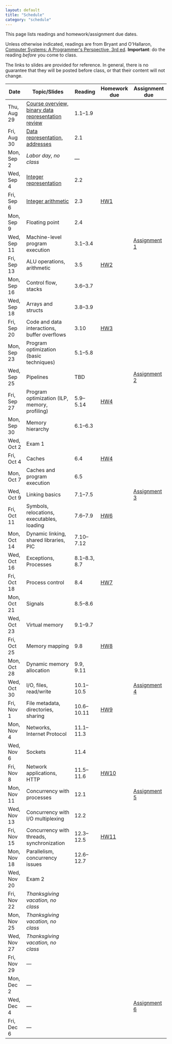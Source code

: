 ```yaml
---
layout: default
title: "Schedule"
category: "schedule"
---
```


This page lists readings and homework/assignment due dates.

Unless otherwise indicated, readings are from Bryant and O'Hallaron, [Computer Systems: A Programmer's Perspective, 3rd ed](https://csapp.cs.cmu.edu/).  **Important**: do the reading *before* you come to class.

The links to slides are provided for reference.  In general, there is no guarantee that they will be posted before class, or that their content will not change.

Date | Topic/Slides | Reading | Homework due | Assignment due
---- | ----- | ------- | ------------ | --------------
Thu, Aug 29 | [Course overview, binary data representation review](lectures/lecture01-public.pdf) | 1.1–1.9 
Fri, Aug 30 | [Data representation, addresses](lectures/lecture02-public.pdf) | 2.1
Mon, Sep 2 | *Labor day, no class* | —
Wed, Sep 4 | [Integer representation](lectures/lecture03-public.pdf) | 2.2
Fri, Sep 6 | [Integer arithmetic](lectures/lecture04-public.pdf) | 2.3 | [HW1](hw/hw01.html)
Mon, Sep 9 | Floating point | 2.4
Wed, Sep 11 | Machine-level program execution | 3.1–3.4 | | [Assignment 1](assign/assign01.html)
Fri, Sep 13 | ALU operations, arithmetic | 3.5 | [HW2](hw/hw02.html)
Mon, Sep 16 | Control flow, stacks | 3.6–3.7
Wed, Sep 18 | Arrays and structs | 3.8–3.9
Fri, Sep 20 | Code and data interactions, buffer overflows | 3.10 | [HW3](hw/hw03.html)
Mon, Sep 23 | Program optimization (basic techniques) | 5.1–5.8
Wed, Sep 25 | Pipelines | TBD | | [Assignment 2](assign/assign02.html)
Fri, Sep 27 | Program optimization (ILP, memory, profiling) | 5.9–5.14 | [HW4](hw/hw04.html)
Mon, Sep 30 | Memory hierarchy | 6.1–6.3
Wed, Oct 2 | Exam 1
Fri, Oct 4 | Caches | 6.4 | [HW4](hw/hw05.html)
Mon, Oct 7 | Caches and program execution | 6.5
Wed, Oct 9 | Linking basics | 7.1–7.5 | | [Assignment 3](assign/assign03.html)
Fri, Oct 11 | Symbols, relocations, executables, loading | 7.6–7.9 | [HW6](hw/hw06.html)
Mon, Oct 14 | Dynamic linking, shared libraries, PIC | 7.10–7.12
Wed, Oct 16 | Exceptions, Processes | 8.1–8.3, 8.7
Fri, Oct 18 | Process control | 8.4 | [HW7](hw/hw07.html)
Mon, Oct 21 | Signals | 8.5–8.6 |
Wed, Oct 23 | Virtual memory | 9.1–9.7
Fri, Oct 25 | Memory mapping | 9.8 | [HW8](hw/hw08.html)
Mon, Oct 28 | Dynamic memory allocation | 9.9, 9.11
Wed, Oct 30 | I/O, files, read/write | 10.1–10.5 | | [Assignment 4](assign/assign04.html)
Fri, Nov 1 | File metadata, directories, sharing | 10.6–10.11 | [HW9](hw/hw09.html)
Mon, Nov 4 | Networks, Internet Protocol | 11.1–11.3
Wed, Nov 6 | Sockets | 11.4
Fri, Nov 8 | Network applications, HTTP | 11.5–11.6 | [HW10](hw/hw10.html)
Mon, Nov 11 | Concurrency with processes | 12.1 | | [Assignment 5](assign/assign05.html)
Wed, Nov 13 | Concurrency with I/O multiplexing | 12.2
Fri, Nov 15 | Concurrency with threads, synchronization | 12.3–12.5 | [HW11](hw/hw11.html)
Mon, Nov 18 | Parallelism, concurrency issues | 12.6–12.7
Wed, Nov 20 | Exam 2
Fri, Nov 22 | *Thanksgiving vacation, no class*
Mon, Nov 25 | *Thanksgiving vacation, no class*
Wed, Nov 27 | *Thanksgiving vacation, no class*
Fri, Nov 29 | — | | | 
Mon, Dec 2 | —
Wed, Dec 4 | — | | | [Assignment 6](assign/assign06.html)
Fri, Dec 6 | —
